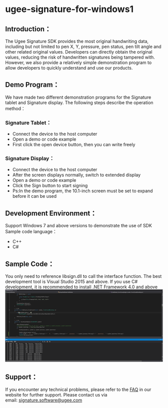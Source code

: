 # ugee-signature-for-windows1
## Introduction：
The Ugee Signature SDK provides the most original handwriting data, including but not limited to pen X, Y, pressure, pen status, pen tilt angle and other related original values. Developers can directly obtain the original values, reducing the risk of handwritten signatures being tampered with. However, we also provide a relatively simple demonstration program to allow developers to quickly understand and use our products.
## Demo Program：
We have made two different demonstration programs for the Signature tablet and Signature display. The following steps describe the operation method：
### Signature Tablet：
* Connect the device to the host computer
* Open a demo or code example
* First click the open device button, then you can write freely
### Signature Display：
* Connect the device to the host computer
* After the screen displays normally, switch to extended display
* Open a demo or code example
* Click the Sign button to start signing
* Ps:In the demo program, the 10.1-inch screen must be set to expand before it can be used
## Development Environment：
Support Windows 7 and above versions to demonstrate the use of SDK
Sample code language：
* C++
* C#
## Sample Code：
You only need to reference libsign.dll to call the interface function. The best development tool is Visual Studio 2015 and above. If you use C# development, it is recommended to install .NET Framework 4.0 and above
 ![Illustration](image/Pendata.jpg)
## Support：
If you encounter any technical problems, please refer to the [FAQ](https://business.hanvonugee.com/en/faq/3)
in our website for further support. Please contact us via email: signature.software@ugee.com

